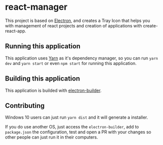 # react-manager

This project is based on [Electron](https://github.com/electron/electron), 
and creates a Tray Icon that helps you with management of react projects and creation of applications with
create-react-app.

## Running this application
This application uses [Yarn](https://github.com/yarnpkg/yarn) as it's dependency manager, so
you can run `yarn dev` and `yarn start` or even `npm start` for running this application.

## Building this application
This application is builded with [electron-builder](https://github.com/electron-userland/electron-builder).

## Contributing
Windows 10 users can just run `yarn dist` and it will generate a installer.

If you do use another OS, just access the `electron-builder`, add to `package.json` the configuration, test
and open a PR with your changes so other people can just run it in their computers.
